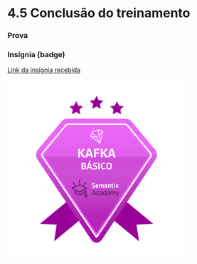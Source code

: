# 4.5 Conclusão do treinamento

### Prova

### Insígnia \(badge\)

[Link da insígnia recebida](https://api.badgr.io/public/assertions/_fN9999vTdqjQ_kuwhyldg)

![](../.gitbook/assets/kafka-basico.png)

